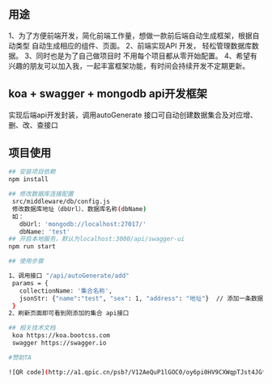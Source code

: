 ## 用途
  1、为了方便前端开发，简化前端工作量，想做一款前后端自动生成框架，根据自动类型 自动生成相应的组件、页面。
  2、前端实现API 开发， 轻松管理数据库数据。
  3、同时也是为了自己做项目时 不用每个项目都从零开始配置。
  4、希望有兴趣的朋友可以加入我，一起丰富框架功能，有时间会持续开发不定期更新。

## koa + swagger + mongodb api开发框架
 实现后端api开发封装，调用autoGenerate 接口可自动创建数据集合及对应增、删、改、查接口


 ## **项目使用**
 ``` bash
 ## 安装项目依赖
 npm install

 ## 修改数据库连接配置
  src/middleware/db/config.js
  修改数据库地址（dbUrl）、数据库名称(dbName)
  如：
    dbUrl: 'mongodb://localhost:27017/'
    dbName: 'test'
 ## 开启本地服务，默认为localhost:3000/api/swagger-ui
 npm run start

## 使用步骤

1、调用接口 "/api/autoGenerate/add"
  params = {
    collectionName: '集合名称',
    jsonStr: {"name":"test", "sex": 1, "address": "地址"}  // 添加一条数据的json字符串 （暂时弃用，可根据需求修改）
  }
2、刷新页面即可看到刚添加的集合 api接口

## 相关技术文档
  koa https://koa.bootcss.com
  swagger https://swagger.io

#赞助TA

 ![QR code](http://a1.qpic.cn/psb?/V12AeQuP1lGOC0/oy6pi0HV9CXWqpTJst4JG*3ZZTV05WnWIcZcdfF5IA4!/c/dAgBAAAAAAAA&ek=1&kp=1&pt=0&bo=kAEQAZABEAERADc!&tl=1&tm=1553839200&sce=0-12-12&rf=0-18)
